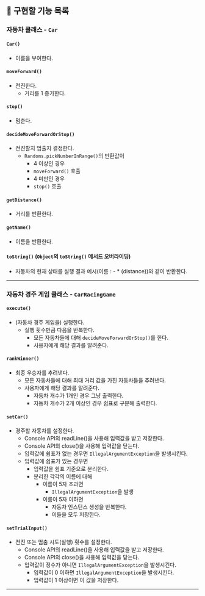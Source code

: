 ## 🚀 구현할 기능 목록

### 자동차 클래스 - `Car`

#### `Car()`
- 이름을 부여한다.

#### `moveForward()`
- 전진한다.
  - 거리를 1 증가한다.

#### `stop()`
- 멈춘다.

#### `decideMoveForwardOrStop()`
- 전진할지 멈출지 결정한다.
  - `Randoms.pickNumberInRange()`의 반환값이
    -  4 이상인 경우
      - `moveForward()` 호출
    -  4 미만인 경우
      - `stop()` 호출

#### `getDistance()`
- 거리를 반환한다.

#### `getName()`
- 이름을 반환한다.

#### `toString()` (`Object`의 `toString()` 메서드 오버라이딩)
- 자동차의 현재 상태를 실행 결과 예시(이름 : - * (distance))와 같이 반환한다.

----

### 자동차 경주 게임 클래스 - `CarRacingGame`

#### `execute()`
- (자동차 경주 게임을) 실행한다.
  - 실행 횟수만큼 다음을 반복한다.
    - 모든 자동차들에 대해 `decideMoveForwardOrStop()`를 한다.
    - 사용자에게 해당 결과를 알려준다.

#### `rankWinner()`
- 최종 우승자를 추려낸다.
  - 모든 자동차들에 대해 최대 거리 값을 가진 자동차들을 추려낸다.
  - 사용자에게 해당 결과를 알려준다.
    - 자동차 개수가 1개인 경우 그냥 출력한다.
    - 자동차 개수가 2개 이상인 경우 쉼표로 구분해 출력한다.

#### `setCar()`
- 경주할 자동차를 설정한다.
  - Console API의 readLine()을 사용해 입력값을 받고 저장한다.
  - Console API의 close()을 사용해 입력값을 닫는다.
  - 입력값에 쉼표가 없는 경우면 `IllegalArgumentException`을 발생시킨다.
  - 입력값에 쉼표가 있는 경우면
    - 입력값을 쉼표 기준으로 분리한다.
    - 분리한 각각의 이름에 대해
      - 이름이 5자 초과면
        - `IllegalArgumentException`을 발생
      - 이름이 5자 이하면
        - 자동차 인스턴스 생성을 반복한다.
        - 이들을 모두 저장한다.

#### `setTrialInput()`
- 전진 또는 멈춤 시도(실행) 횟수를 설정한다.
  - Console API의 readLine()을 사용해 입력값을 받고 저장한다.
  - Console API의 close()을 사용해 입력값을 닫는다.
  - 입력값이 정수가 아니면 `IllegalArgumentException`을 발생시킨다.
    - 입력값이 0 이하면 `IllegalArgumentException`을 발생시킨다.
    - 입력값이 1 이상이면 이 값을 저장한다.

----